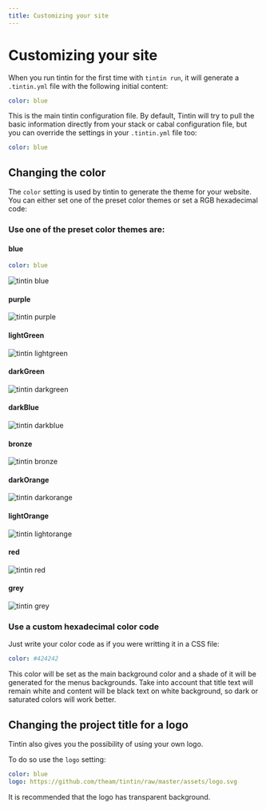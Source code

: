 ```yaml
---
title: Customizing your site
---
```


# Customizing your site

When you run tintin for the first time with `tintin run`, it will generate a `.tintin.yml`
file with the following initial content:

```yaml
color: blue
```

This is the main tintin configuration file. By default, Tintin will try to pull the basic
information directly from your stack or cabal configuration file, but you can override
the settings in your `.tintin.yml` file too:

```yaml
color: blue
```

## Changing the color

The `color` setting is used by tintin to generate the theme for your website.
You can either set one of the preset color themes or set a RGB hexadecimal code:

### Use one of the preset color themes are:

#### blue

```yaml
color: blue
```

![tintin blue](https://s3-eu-west-1.amazonaws.com/worldwideapps/assets/tintin_blue.png)

#### purple

![tintin purple](https://s3-eu-west-1.amazonaws.com/worldwideapps/assets/tintin_purple.png)

#### lightGreen

![tintin lightgreen](https://s3-eu-west-1.amazonaws.com/worldwideapps/assets/tintin_lightgreen.png)

#### darkGreen

![tintin darkgreen](https://s3-eu-west-1.amazonaws.com/worldwideapps/assets/tintin_darkgreen.png)

#### darkBlue

![tintin darkblue](https://s3-eu-west-1.amazonaws.com/worldwideapps/assets/tintin_darkblue.png)

#### bronze

![tintin bronze](https://s3-eu-west-1.amazonaws.com/worldwideapps/assets/tintin_bronze.png)

#### darkOrange

![tintin darkorange](https://s3-eu-west-1.amazonaws.com/worldwideapps/assets/tintin_darkorange.png)

#### lightOrange

![tintin lightorange](https://s3-eu-west-1.amazonaws.com/worldwideapps/assets/tintin_lightorange.png)

#### red

![tintin red](https://s3-eu-west-1.amazonaws.com/worldwideapps/assets/tintin_red.png)

#### grey

![tintin grey](https://s3-eu-west-1.amazonaws.com/worldwideapps/assets/tintin_grey.png)

### Use a custom hexadecimal color code

Just write your color code as if you were writting it in a CSS file:

```yaml
color: #424242
```

This color will be set as the main background color and a shade of it will be generated for the menus backgrounds. Take into account that title text will remain white and content will be black text on white background, so dark or saturated colors will work better.

## Changing the project title for a logo

Tintin also gives you the possibility of using your own logo.

To do so use the `logo` setting:

```yaml
color: blue
logo: https://github.com/theam/tintin/raw/master/assets/logo.svg
```

It is recommended that the logo has transparent background.

